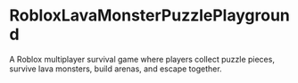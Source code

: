 # RobloxLavaMonsterPuzzlePlayground
A Roblox multiplayer survival game where players collect puzzle pieces, survive lava monsters, build arenas, and escape together.

